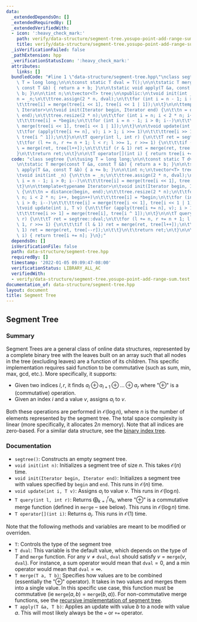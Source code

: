 ```yaml
---
data:
  _extendedDependsOn: []
  _extendedRequiredBy: []
  _extendedVerifiedWith:
  - icon: ':heavy_check_mark:'
    path: verify/data-structure/segment-tree.yosupo-point-add-range-sum.test.cpp
    title: verify/data-structure/segment-tree.yosupo-point-add-range-sum.test.cpp
  _isVerificationFailed: false
  _pathExtension: hpp
  _verificationStatusIcon: ':heavy_check_mark:'
  attributes:
    links: []
  bundledCode: "#line 1 \"data-structure/segment-tree.hpp\"\nclass segtree {\n\tusing\
    \ T = long long;\n\n\tconst static T dval = T();\n\n\tstatic T merge(const T &a,\
    \ const T &b) { return a + b; }\n\n\tstatic void apply(T &a, const T &b) { a +=\
    \ b; }\n\n\tint n;\n\tvector<T> tree;\n\npublic:\n\tvoid init(int _n) {\n\t\t\
    n = _n;\n\t\ttree.assign(2 * n, dval);\n\t\tfor (int i = n - 1; i > 0; i--)\n\t\
    \t\ttree[i] = merge(tree[i << 1], tree[i << 1 | 1]);\n\t}\n\n\ttemplate<typename\
    \ Iterator>\n\tvoid init(Iterator begin, Iterator end) {\n\t\tn = distance(begin,\
    \ end);\n\t\ttree.resize(2 * n);\n\t\tfor (int i = n; i < 2 * n; i++, begin++)\n\
    \t\t\ttree[i] = *begin;\n\t\tfor (int i = n - 1; i > 0; i--)\n\t\t\ttree[i] =\
    \ merge(tree[i << 1], tree[i << 1 | 1]);\n\t}\n\n\tvoid update(int i, T v) {\n\
    \t\tfor (apply(tree[i += n], v); i > 1; i >>= 1)\n\t\t\ttree[i >> 1] = merge(tree[i],\
    \ tree[i ^ 1]);\n\t}\n\n\tT query(int l, int r) {\n\t\tT ret = segtree::dval;\n\
    \t\tfor (l += n, r += n + 1; l < r; l >>= 1, r >>= 1) {\n\t\t\tif (l & 1) ret\
    \ = merge(ret, tree[l++]);\n\t\t\tif (r & 1) ret = merge(ret, tree[--r]);\n\t\t\
    }\n\t\treturn ret;\n\t}\n\n\tT operator[](int i) { return tree[i += n]; }\n};\n"
  code: "class segtree {\n\tusing T = long long;\n\n\tconst static T dval = T();\n\
    \n\tstatic T merge(const T &a, const T &b) { return a + b; }\n\n\tstatic void\
    \ apply(T &a, const T &b) { a += b; }\n\n\tint n;\n\tvector<T> tree;\n\npublic:\n\
    \tvoid init(int _n) {\n\t\tn = _n;\n\t\ttree.assign(2 * n, dval);\n\t\tfor (int\
    \ i = n - 1; i > 0; i--)\n\t\t\ttree[i] = merge(tree[i << 1], tree[i << 1 | 1]);\n\
    \t}\n\n\ttemplate<typename Iterator>\n\tvoid init(Iterator begin, Iterator end)\
    \ {\n\t\tn = distance(begin, end);\n\t\ttree.resize(2 * n);\n\t\tfor (int i =\
    \ n; i < 2 * n; i++, begin++)\n\t\t\ttree[i] = *begin;\n\t\tfor (int i = n - 1;\
    \ i > 0; i--)\n\t\t\ttree[i] = merge(tree[i << 1], tree[i << 1 | 1]);\n\t}\n\n\
    \tvoid update(int i, T v) {\n\t\tfor (apply(tree[i += n], v); i > 1; i >>= 1)\n\
    \t\t\ttree[i >> 1] = merge(tree[i], tree[i ^ 1]);\n\t}\n\n\tT query(int l, int\
    \ r) {\n\t\tT ret = segtree::dval;\n\t\tfor (l += n, r += n + 1; l < r; l >>=\
    \ 1, r >>= 1) {\n\t\t\tif (l & 1) ret = merge(ret, tree[l++]);\n\t\t\tif (r &\
    \ 1) ret = merge(ret, tree[--r]);\n\t\t}\n\t\treturn ret;\n\t}\n\n\tT operator[](int\
    \ i) { return tree[i += n]; }\n};"
  dependsOn: []
  isVerificationFile: false
  path: data-structure/segment-tree.hpp
  requiredBy: []
  timestamp: '2022-01-05 09:09:47-08:00'
  verificationStatus: LIBRARY_ALL_AC
  verifiedWith:
  - verify/data-structure/segment-tree.yosupo-point-add-range-sum.test.cpp
documentation_of: data-structure/segment-tree.hpp
layout: document
title: Segment Tree
---
```


## Segment Tree

### Summary

Segment Trees are a general class of online data structures, represented by a complete binary tree with the leaves built on an array such that all nodes in the tree (excluding leaves) are a function of its children. This specific implementation requires said function to be commutative (such as sum, min, max, gcd, etc.). More specifically, it supports:
- Given two indices $l, r$, it finds $a_l \oplus a_{l + 1} \oplus \dots \oplus a_r$ where "$\oplus$" is a (commutative) operation.
- Given an index $i$ and a value $v$, assigns $a_i$ to $v$. 

Both these operations are performed in $\mathcal{O}(\log n)$, where $n$ is the number of elements represented by the segment tree. The total space complexity is linear (more specifically, it allocates $2n$ memory). Note that all indices are zero-based. For a similar data structure, see the [binary index tree](https://dutinmeow.github.io/library/data-structure/binary-index-tree.hpp). 

### Documentation

- `segtree()`: Constructs an empty segment tree.
- `void init(int n)`: Initializes a segment tree of size $n$. This takes $\mathcal{O}(n)$ time.
- `void init(Iterator begin, Iterator end)`: Initializes a segment tree with values specified by $\texttt{begin}$ and $\texttt{end}$. This runs in $\mathcal{O}(n)$ time.
- `void update(int i, T v)`: Assigns $a_i$ to value $v$. This runs in $\mathcal{O}(\log n)$. 
- `T query(int l, int r)`: Returns $\bigoplus_{k = l}^r a_k$, where "$\oplus$" is a commutative merge function (defined in `merge` – see below). This runs in $\mathcal{O}(\log n)$ time.
- `T operator[](int i)`: Returns $a_i$. This runs in $\mathcal{O}(1)$ time.

Note that the following methods and variables are meant to be modified or overriden. 
- `T`: Controls the type of the segment tree
- `T dval`: This variable is the default value, which depends on the type of $T$ and $\texttt{merge}$ function. For any $v \neq \texttt{dval}$, $\texttt{dval}$ should satisfy $v = \texttt{merge}(v, \texttt{dval})$. For instance, a sum operator would mean that $\texttt{dval} = 0$, and a min operator would mean that $\texttt{dval} = \infty$. 
- `T merge(T a, T b)`: Specifies how values are to be combined (essentially the "$\oplus$" operator). It takes in two values and merges them into a single value. In this specific use case, this function must be commutative (ie $\texttt{merge}(a, b) = \texttt{merge}(b, a)$). For non-commutative merge functions, see the [recursive implementation of segment tree](https://dutinmeow.github.io/library/data-structure/recursive-segment-tree.hpp). 
- `T apply(T &a, T b)`: Applies an update with value $b$ to a node with value $a$. This will most likely always be the `=` or `+=` operator. 

